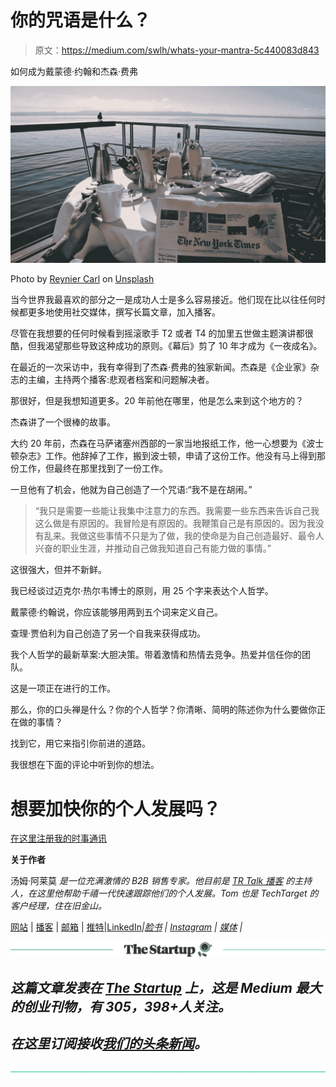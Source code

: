 # 你的咒语是什么？

> 原文：<https://medium.com/swlh/whats-your-mantra-5c440083d843>

如何成为戴蒙德·约翰和杰森·费弗

![](img/55ed55d2e6df30a9bfd25f3a8499eb36.png)

Photo by [Reynier Carl](https://unsplash.com/photos/kqZH-B7IX7o?utm_source=unsplash&utm_medium=referral&utm_content=creditCopyText) on [Unsplash](https://unsplash.com/search/photos/newspaper?utm_source=unsplash&utm_medium=referral&utm_content=creditCopyText)

当今世界我最喜欢的部分之一是成功人士是多么容易接近。他们现在比以往任何时候都更多地使用社交媒体，撰写长篇文章，加入播客。

尽管在我想要的任何时候看到摇滚歌手 T2 或者 T4 的加里五世做主题演讲都很酷，但我渴望那些导致这种成功的原则。《幕后》剪了 10 年才成为《一夜成名》。

在最近的一次采访中，我有幸得到了杰森·费弗的独家新闻。杰森是《企业家》杂志的主编，主持两个播客:悲观者档案和问题解决者。

那很好，但是我想知道更多。20 年前他在哪里，他是怎么来到这个地方的？

杰森讲了一个很棒的故事。

大约 20 年前，杰森在马萨诸塞州西部的一家当地报纸工作，他一心想要为《波士顿杂志》工作。他辞掉了工作，搬到波士顿，申请了这份工作。他没有马上得到那份工作，但最终在那里找到了一份工作。

一旦他有了机会，他就为自己创造了一个咒语:“我不是在胡闹。”

> “我只是需要一些能让我集中注意力的东西。我需要一些东西来告诉自己我这么做是有原因的。我冒险是有原因的。我鞭策自己是有原因的。因为我没有乱来。我做这些事情不只是为了做，我的使命是为自己创造最好、最令人兴奋的职业生涯，并推动自己做我知道自己有能力做的事情。”

这很强大，但并不新鲜。

我已经谈过迈克尔·热尔韦博士的原则，用 25 个字来表达个人哲学。

戴蒙德·约翰说，你应该能够用两到五个词来定义自己。

查理·贾伯利为自己创造了另一个自我来获得成功。

我个人哲学的最新草案:大胆决策。带着激情和热情去竞争。热爱并信任你的团队。

这是一项正在进行的工作。

那么，你的口头禅是什么？你的个人哲学？你清晰、简明的陈述你为什么要做你正在做的事情？

找到它，用它来指引你前进的道路。

我很想在下面的评论中听到你的想法。

# 想要加快你的个人发展吗？
[在这里注册我的时事通讯](http://eepurl.com/c-46aj)

**关于作者**

汤姆·阿莱莫 *是一位充满激情的 B2B 销售专家。他目前是* [*TR Talk 播客*](https://soundcloud.com/ryan-warner-799706255) *的主持人，在这里他帮助千禧一代快速跟踪他们的个人发展。Tom 也是 TechTarget 的客户经理，住在旧金山。*

[网站](http://tomalaimo.com/) | [播客](https://soundcloud.com/ryan-warner-799706255) | [邮箱](mailto:thomasalaimo7@gmail.com) | [推特](https://twitter.com/TomAlaimo_TTGT)|[LinkedIn](https://www.linkedin.com/in/tom-alaimo-573a1878/)*|[脸书](https://www.facebook.com/thomas.alaimo.12) | [Instagram](http://instagram.com/talaimo7) | [媒体](/@TomAlaimo_TTGT) |*

*[![](img/308a8d84fb9b2fab43d66c117fcc4bb4.png)](https://medium.com/swlh)*

## *这篇文章发表在 [The Startup](https://medium.com/swlh) 上，这是 Medium 最大的创业刊物，有 305，398+人关注。*

## *在这里订阅接收[我们的头条新闻](http://growthsupply.com/the-startup-newsletter/)。*

*[![](img/b0164736ea17a63403e660de5dedf91a.png)](https://medium.com/swlh)*